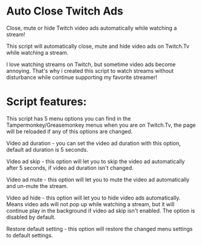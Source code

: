 # Auto Close Twitch Ads
Close, mute or hide Twitch video ads automatically while watching a stream!

This script will automatically close, mute and hide video ads on Twitch.Tv while watching a stream.

I love watching streams on Twitch, but sometime video ads become annoying. That's why i created this script to watch streams without disturbance while continue supporting my favorite streamer!

# Script features:
This script has 5 menu options you can find in the Tampermonkey/Greasemonkey menus when you are on Twitch.Tv, the page will be reloaded if any of this options are changed.

Video ad duration - you can set the video ad duration with this option, default ad duration is 5 seconds.

Video ad skip - this option will let you to skip the video ad automatically after 5 seconds, if video ad duration isn't changed.

Video ad mute - this option will let you to mute the video ad automatically and un-mute the stream.

Video ad hide - this option will let you to hide video ads automatically. Means video ads will not pop up while watching a stream, but it will continue play in the background if video ad skip isn't enabled. The option is disabled by default.

Restore default setting - this option will restore the changed menu settings to default settings.
